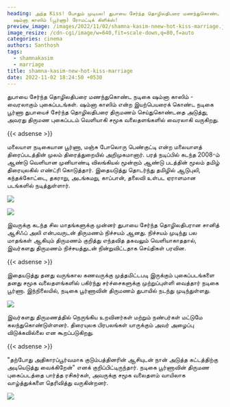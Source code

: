 ```yaml
---
heading: அந்த Kiss! போதும் முடியல! துபாயை சேர்ந்த தொழிலதிபரை மணந்துகொண்ட நடிகை
  ஷம்னா காஸிம் (பூர்ணா) ரோமட்டிக் கிளிக்ஸ்!
preview_image: /images/2022/11/02/shamna-kasim-nnew-hot-kiss-marriage.jpeg
image_resize: /cdn-cgi/image/w=640,fit=scale-down,q=80,f=auto
categories: cinema
authors: Santhosh
tags:
  - shamnakasim
  - marriage
title: shamna-kasim-new-hot-kiss-marriage
date: 2022-11-02 18:24:50 +0530
---
```

துபாயை சேர்ந்த தொழிலதிபரை மணந்துகொண்ட நடிகை ஷம்னா காஸிம் - வைரலாகும் புகைப்படங்கள்.
ஷம்னா காஸிம் என்ற இயற்பெயரைக் கொண்ட  நடிகை பூர்ணா துபாயைச் சேர்ந்த தொழிலதிபரை திருமணம் செய்துகொண்டதை அடுத்து, அவரது திருமண புகைப்படம் வெளியாகி சமூக வலைதளங்களில் வைரலாகி வருகிறது.

{{< adsense >}}


மலையாள நடிகையான பூர்ணா,  மஞ்சு போலொரு பெண்குட்டி என்ற மலையாளத் திரைப்படத்தின் முலம் திரைத்துறையில் அறிமுகமானார். பரத் நடிப்பில் கடந்த 2008-ம் ஆண்டு வெளியான முனியாண்டி விலங்கியல் மூன்றாம் ஆண்டு படத்தின் மூலம் தமிழ் திரையுலகில் எண்ட்ரி கொடுத்தார். இதையடுத்து தொடர்ந்து தமிழில் ஆடுபுலி, கந்தக்கோட்டை, தகராறு, அடங்கமறு, காப்பான், தலைவி உள்பட ஏராளமான படங்களில் நடித்துள்ளார்.


![](/images/2022/11/02/shamna-kasim-new-hot-kiss-marriage.jpeg)

![](/images/2022/11/02/shamna-kasim-new-hot-kiss-marriage2.jpeg)

இவருக்கு கடந்த சில மாதங்களுக்கு முன்னர் துபாயை சேர்ந்த தொழிலதிபரான சானித் ஆசிஃப் அலி என்பவருடன் திருமணம் நிச்சயம் ஆனது. நிச்சயம் முடிந்து பல மாதங்கள் ஆகியும் திருமணம் குறித்து எந்தவித தகவலும் வெளியாகாததால், இவர்களது திருமணம் நிச்சயத்துடன் நின்றுவிட்டதாக செய்திகள் பரவின.

{{< adsense >}}


இதையடுத்து தனது வருங்கால கணவருக்கு முத்தமிட்டபடி இருக்கும் புகைப்படங்களை தனது சமூக வலைதளங்களில் பகிர்ந்து சர்ச்சைகளுக்கு முற்றுப்புள்ளி வைத்தார் நடிகை பூர்ணா.
இந்நிலையில், நடிகை பூர்ணாவின் திருமணம் துபாயில் நடந்து முடிந்துள்ளது. 

![](/images/2022/11/02/shamna-kasim-new-hot-kiss-marriage4.jpeg)

இவர்களது திருமணத்தில் நெருங்கிய உறவினர்கள் மற்றும் நண்பர்கள் மட்டுமே கலந்துகொண்டுள்ளனர். திரையுலக பிரபலங்கள் யாருக்கும் அவர் அழைப்பு விடுக்கவில்லை என கூறப்படுகிறது.

{{< adsense >}}


"தற்போது அதிகாரப்பூர்வமாக குடும்பத்தினரின் ஆசியுடன் நான் அடுத்த கட்டத்திற்கு அடியெடுத்து வைக்கிறேன்" எனக் குறிப்பிட்டிருந்தார்.  நடிகை பூர்ணாவின் திருமண புகைப்படத்தை பார்த்த ரசிகர்கள், அவருக்கு சமூக வலைதளம் வாயிலாக வாழ்த்துக்களை தெரிவித்து வருகின்றனர்.

![](/images/2022/11/02/shamna-kasim-new-hot-kiss-marriage6.jpeg)